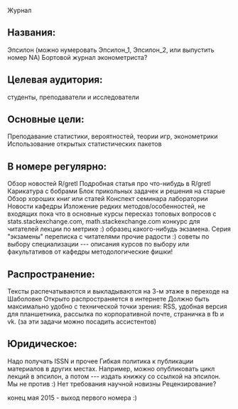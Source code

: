Журнал

Названия:
---------
Эпсилон (можно нумеровать Эпсилон_1, Эпсилон_2, или выпустить номер NA)
Бортовой журнал эконометриста?

Целевая аудитория:
----------------- 
студенты, преподаватели и исследователи

Основные цели:
-------------- 
Преподавание статистики, вероятностей, теории игр, эконометрики
Использование открытых статистических пакетов

В номере регулярно:
------------------
Обзор новостей R/gretl
Подробная статья про что-нибудь в R/gretl
Карикатура с бобрами
Блок прикольных задачек и решения на старые
Обзор хороших книг или статей
Конспект семинара лаборатории
Новости кафедры
Изложение редких методов/особенностей, не входящих пока что в основные курсы
пересказ топовых вопросов с stats.stackexchange.com, math.stackexchange.com
конкурс для читателей
лекции по метрике :)
образец какого-нибудь экзамена. Серия "экзамены"
переписка с читателями
прочие радости :)
советы по выбору специализации --- описания курсов по выбору или факультативов от кафедры
методологические фишки!


Распространение:
----------------
Тексты распечатываются и выкладываются на 3-м этаже в переходе на Шаболовке
Открыто распространяется в интернете
Должно быть максимально удобно  с технической точки зрения: RSS, удобная версия для планшетника, рассылка по корпоративной почте, страничка в fb и vk. (за эти задачи можно посадить ассистентов)

Юридическое:
-------------
Надо получать ISSN и прочее
Гибкая политика к публикации материалов в других местах. Например, можно опубликовать цикл лекций в эпсилон, а потом --- издать книжку со ссылкой на эпсилон. Мы не против :)
Нет требования научной новизны
Рецензирование?


конец мая 2015 - выход первого номера :)





